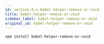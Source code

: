 ```yaml
---
id: version-6.x-babel-helper-remove-or-void
title: babel-helper-remove-or-void
sidebar_label: babel-helper-remove-or-void
original_id: babel-helper-remove-or-void
---
```


```sh
npm install babel-helper-remove-or-void
```

